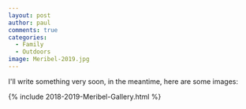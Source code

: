 ```yaml
---
layout: post
author: paul
comments: true
categories:
  - Family
  - Outdoors
image: Meribel-2019.jpg
---
```


I'll write something very soon, in the meantime, here are some images:

{% include 2018-2019-Meribel-Gallery.html %}


